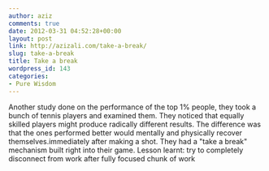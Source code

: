 ```yaml
---
author: aziz
comments: true
date: 2012-03-31 04:52:28+00:00
layout: post
link: http://azizali.com/take-a-break/
slug: take-a-break
title: Take a break
wordpress_id: 143
categories:
- Pure Wisdom
---
```


Another study done on the performance of the top 1% people, they took a bunch of tennis players and examined them.
They noticed that equally skilled players might produce radically different results. The difference was that the ones performed better would mentally and physically recover themselves.immediately after making a shot. They had a "take a break" mechanism built right into their game.
Lesson learnt: try to completely disconnect from work after fully focused chunk of work
